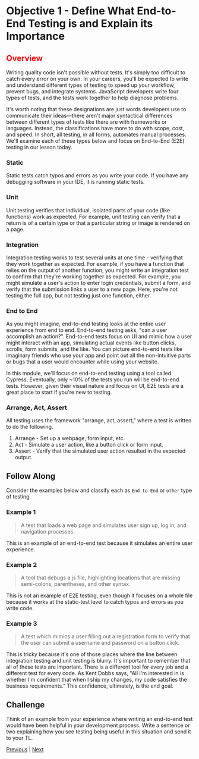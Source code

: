 #   Objective 1 - Define What End-to-End Testing is and Explain its Importance

## <span style="color:red">Overview</span>

Writing quality code isn't possible without tests. It's simply too difficult to catch every error on your own. In your careers, you'll be expected to write and understand different types of testing to speed up your workflow, prevent bugs, and integrate systems. JavaScript developers write four types of tests, and the tests work together to help diagnose problems.

It's worth noting that these designations are just words developers use to communicate their ideas—there aren't major syntactical differences between different types of tests like there are with frameworks or languages. Instead, the classifications have more to do with scope, cost, and speed. In short, all testing, in all forms, automates manual processes. We'll examine each of these types below and focus on End-to-End (E2E) testing in our lesson today.

### Static

Static tests catch typos and errors as you write your code. If you have any debugging software in your IDE, it is running static tests.

### Unit

Unit testing verifies that individual, isolated parts of your code (like functions) work as expected. For example, unit testing can verify that a return is of a certain type or that a particular string or image is rendered on a page.

### Integration

Integration testing works to test several units at one time - verifying that they work together as expected. For example, if you have a function that relies on the output of another function, you might write an integration test to confirm that they're working together as expected. For example, you might simulate a user's action to enter login credentials, submit a form, and verify that the submission links a user to a new page. Here, you're not testing the full app, but not testing just one function, either.

### End to End

As you might imagine, end-to-end testing looks at the entire user experience from end to end. End-to-end testing asks, "can a user accomplish an action?". End-to-end tests focus on UI and mimic how a user might interact with an app, simulating actual events like button clicks, scrolls, form submits, and the like. You can picture end-to-end tests like imaginary friends who use your app and point out all the non-intuitive parts or bugs that a user would encounter while using your website.

In this module, we'll focus on end-to-end testing using a tool called Cypress. Eventually, only ~10% of the tests you run will be end-to-end tests. However, given their visual nature and focus on UI, E2E tests are a great place to start if you're new to testing.

### Arrange, Act, Assert

All testing uses the framework "arrange, act, assert," where a test is written to do the following.

1.  Arrange - Set up a webpage, form input, etc.
2.  Act - Simulate a user action, like a button click or form input.
3.  Assert - Verify that the simulated user action resulted in the expected output.

## Follow Along

Consider the examples below and classify each as `End to End` or `other` type of testing.

### Example 1

>   A test that loads a web page and simulates user sign up, log in, and navigation processes.

This is an example of an end-to-end test because it simulates an entire user experience.

### Example 2

>   A tool that debugs a js file, highlighting locations that are missing semi-colons, parentheses, and other syntax.

This is not an example of E2E testing, even though it focuses on a whole file because it works at the static-test level to catch typos and errors as you write code.

### Example 3

>   A test which mimics a user filling out a registration form to verify that the user can submit a username and password on a button click.

This is tricky because it's one of those places where the line between integration testing and unit testing is blurry. It's important to remember that all of these tests are important. There is a different tool for every job and a different test for every code. As Kent Dobbs says, "All I'm interested in is whether I'm confident that when I ship my changes, my code satisfies the business requirements." This confidence, ultimately, is the end goal.

##  Challenge

Think of an example from your experience where writing an end-to-end test would have been helpful in your development process. Write a sentence or two explaining how you see testing being useful in this situation and send it to your TL.





[Previous](../README.md) | [Next](./Object_2.md)
